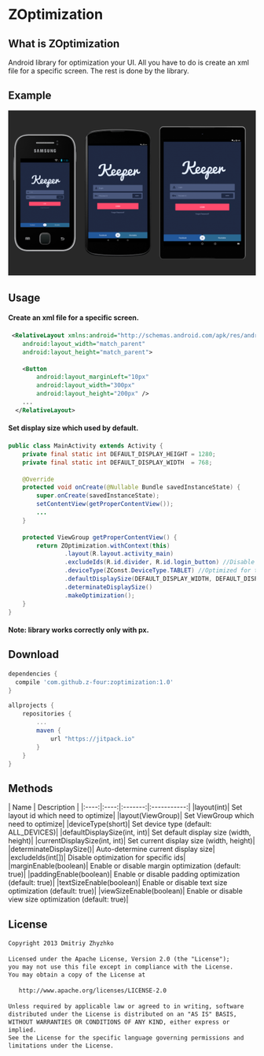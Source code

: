ZOptimization
============

What is ZOptimization
--------

Android library for optimization your UI. 
All you have to do is create an xml file for a specific screen. 
The rest is done by the library.

Example
--------

![optimization](/images/image.png)

Usage
--------

#### Create an xml file for a specific screen.

```xml
 <RelativeLayout xmlns:android="http://schemas.android.com/apk/res/android"
    android:layout_width="match_parent"
    android:layout_height="match_parent">
    
    <Button
        android:layout_marginLeft="10px"
        android:layout_width="300px"
        android:layout_height="200px" />
    ...
  </RelativeLayout>
```

#### Set display size which used by default.

```java
public class MainActivity extends Activity {
    private final static int DEFAULT_DISPLAY_HEIGHT = 1280;
    private final static int DEFAULT_DISPLAY_WIDTH  = 768;
    
    @Override
    protected void onCreate(@Nullable Bundle savedInstanceState) {
        super.onCreate(savedInstanceState);
        setContentView(getProperContentView());
        ...
    }

    protected ViewGroup getProperContentView() {
        return ZOptimization.withContext(this)
                .layout(R.layout.activity_main)
                .excludeIds(R.id.divider, R.id.login_button) //Disable optimization for specific ids.
                .deviceType(ZConst.DeviceType.TABLET) //Optimized for tablets only.
                .defaultDisplaySize(DEFAULT_DISPLAY_WIDTH, DEFAULT_DISPLAY_HEIGHT)
                .determinateDisplaySize()
                .makeOptimization();
    }
}
```
#### Note: library works correctly only with px.

Download
--------

```groovy
dependencies {
  compile 'com.github.z-four:zoptimization:1.0'
}
```

```groovy
allprojects {
    repositories {
        ...
        maven {
            url "https://jitpack.io"
        }
    }
}
```

Methods
--------

| Name | Description |
|:----:|:----:|:-------:|:-----------:|
|layout(int)| Set layout id which need to optimize|
|layout(ViewGroup)| Set ViewGroup which need to optimize|
|deviceType(short)| Set device type (default: ALL_DEVICES)|
|defaultDisplaySize(int, int)| Set default display size (width, height)|
|currentDisplaySize(int, int)| Set current display size (width, height)|
|determinateDisplaySize()| Auto-determine current display size|
|excludeIds(int[])| Disable optimization for specific ids|
|marginEnable(boolean)| Enable or disable margin optimization (default: true)|
|paddingEnable(boolean)| Enable or disable padding optimization (default: true)|
|textSizeEnable(boolean)| Enable or disable text size optimization (default: true)|
|viewSizeEnable(boolean)| Enable or disable view size optimization (default: true)|

License
-------

    Copyright 2013 Dmitriy Zhyzhko

    Licensed under the Apache License, Version 2.0 (the "License");
    you may not use this file except in compliance with the License.
    You may obtain a copy of the License at

       http://www.apache.org/licenses/LICENSE-2.0

    Unless required by applicable law or agreed to in writing, software
    distributed under the License is distributed on an "AS IS" BASIS,
    WITHOUT WARRANTIES OR CONDITIONS OF ANY KIND, either express or implied.
    See the License for the specific language governing permissions and
    limitations under the License.
